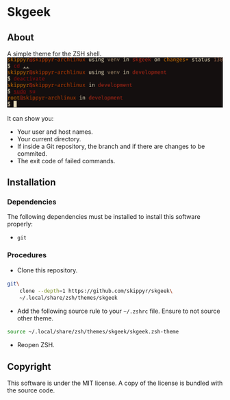 # Skgeek
## About
A simple theme for the ZSH shell.
![](preview.png)

It can show you:
-   Your user and host names.
-   Your current directory.
-   If inside a Git repository, the branch and if there are changes to be commited.
-   The exit code of failed commands.

## Installation
### Dependencies
The following dependencies must be installed to install this software properly:
-   `git`

### Procedures
-   Clone this repository.
```bash
git\
    clone --depth=1 https://github.com/skippyr/skgeek\
    ~/.local/share/zsh/themes/skgeek
```

-   Add the following source rule to your `~/.zshrc` file. Ensure to not source other theme.
```bash
source ~/.local/share/zsh/themes/skgeek/skgeek.zsh-theme
```

-   Reopen ZSH.

## Copyright
This software is under the MIT license. A copy of the license is bundled with the source code.
